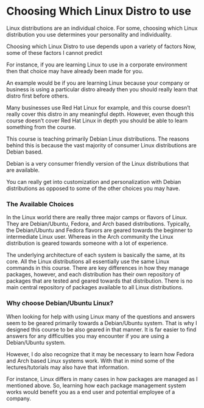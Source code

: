 # Choosing Which Linux Distro to use

Linux distributions are an individual choice. For some, choosing which Linux distribution you use determines your personality and individuality.

Choosing which Linux Distro to use depends upon a variety of factors
Now, some of these factors I cannot predict

For instance, if you are learning Linux to use in a corporate environment then that choice may have already been made for you.

An example would be if you are learning Linux because your company or business is using a particular distro already then you should really learn that distro first before others.

Many businesses use Red Hat Linux for example, and this course doesn’t really cover this distro in any meaningful depth.
However, even though this course doesn’t cover Red Hat Linux in depth you should be able to learn something from the course.

This course is teaching primarily Debian Linux distributions.
The reasons behind this is because the vast majority of consumer Linux distributions are Debian based.

Debian is a very consumer friendly version of the Linux distributions that are available.

You can really get into customization and personalization with Debian distributions as opposed to some of the other choices you may have.

### The Available Choices

In the Linux world there are really three major camps or flavors of Linux. They are Debian/Ubuntu, Fedora, and Arch based distributions. Typically, the Debian/Ubuntu and Fedora flavors are geared towards the beginner to intermediate Linux user. Whereas in the Arch community the Linux distribution is geared towards someone with a lot of experience.

The underlying architecture of each system is basically the same, at its core. All the Linux distributions all essentially use the same Linux commands in this course. There are key differences in how they manage packages, however, and each distribution has their own repository of packages that are tested and geared towards that distribution. There is no main central repository of packages available to all Linux distributions.

### Why choose Debian/Ubuntu Linux?

When looking for help with using Linux many of the questions and answers seem to be geared primarily towards a Debian/Ubuntu system. That is why I designed this course to be also geared in that manner. It is far easier to find answers for any difficulties you may encounter if you are using a Debian/Ubuntu system.

However, I do also recognize that it may be necessary to learn how Fedora and Arch based Linux systems work. With that in mind some of the lectures/tutorials may also have that information.

For instance, Linux differs in many cases in how packages are managed as I mentioned above. So, learning how each package management system works would benefit you as a end user and potential employee of a company.
